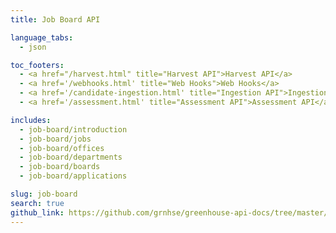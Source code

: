 ```yaml
---
title: Job Board API

language_tabs:
  - json

toc_footers:
  - <a href="/harvest.html" title="Harvest API">Harvest API</a>
  - <a href='/webhooks.html' title="Web Hooks">Web Hooks</a>
  - <a href='/candidate-ingestion.html' title="Ingestion API">Ingestion API</a>
  - <a href='/assessment.html' title="Assessment API">Assessment API</a>

includes:
  - job-board/introduction
  - job-board/jobs
  - job-board/offices
  - job-board/departments
  - job-board/boards
  - job-board/applications

slug: job-board
search: true
github_link: https://github.com/grnhse/greenhouse-api-docs/tree/master/source/includes/job-board
---
```

